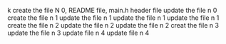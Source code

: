 k
create the file N 0, README file, main.h header file
update the file n 0
create the file n 1
update the file n 1
update the file n 1
update the file n 1
create the file n 2
update the file n 2
update the file n 2
creat the file n 3
update the file n 3
update file n 4
update file n 4
